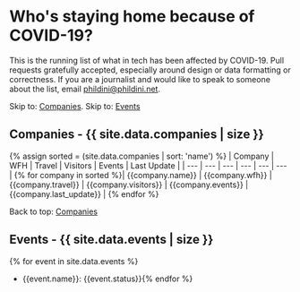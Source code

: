 # Who's staying home because of COVID-19?

This is the running list of what in tech has been affected by COVID-19. Pull requests gratefully accepted, especially around design or data formatting or correctness. If you are a journalist and would like to speak to someone about the list, email phildini@phildini.net.


Skip to: <a href="#companies">Companies</a>. Skip to: <a href="#events">Events</a>

<a name="companies"></a>
## Companies - {{ site.data.companies | size }}
{% assign sorted = (site.data.companies | sort: 'name') %}
| Company | WFH | Travel | Visitors | Events | Last Update |
| --- | --- | --- | --- | --- | --- |
{% for company in sorted %}| {{company.name}} | {{company.wfh}} | {{company.travel}} | {{company.visitors}} | {{company.events}} | {{company.last_update}} |
{% endfor %}

Back to top: <a href="#companies">Companies</a>

<a name="events"></a>
## Events - {{ site.data.events | size }}
{% for event in site.data.events %}
- {{event.name}}: {{event.status}}{% endfor %}
